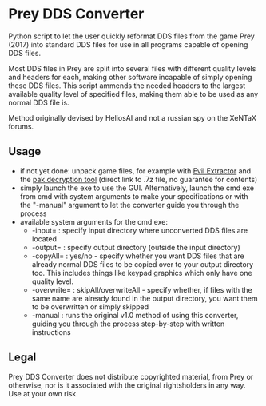 # Prey DDS Converter

Python script to let the user quickly reformat DDS files from the game Prey (2017) into standard DDS files for use in all programs capable of opening DDS files.

Most DDS files in Prey are split into several files with different quality levels and headers for each, making other software incapable of simply opening these DDS files. This script ammends the needed headers to the largest available quality level of specified files, making them able to be used as any normal DDS file is.

Method originally devised by HeliosAI and not a russian spy on the XeNTaX forums.

## Usage
- if not yet done: unpack game files, for example with [Evil Extractor](https://github.com/evilvasile/EvilExtractor) and the [pak decryption tool](https://sirkane.io/PreyConvert_003.7z) (direct link to .7z file, no guarantee for contents)
- simply launch the exe to use the GUI. Alternatively, launch the cmd exe from cmd with system arguments to make your specifications or with the "-manual" argument to let the converter guide you through the process
- available system arguments for the cmd exe:
  - -input= : specify input directory where unconverted DDS files are located
  - -output= : specify output directory (outside the input directory)
  - -copyAll= : yes/no - specify whether you want DDS files that are already normal DDS files to be copied over to your output directory too. This includes things like keypad graphics which only have one quality level.
  - -overwrite= : skipAll/overwriteAll - specify whether, if files with the same name are already found in the output directory, you want them to be overwritten or simply skipped
  - -manual : runs the original v1.0 method of using this converter, guiding you through the process step-by-step with written instructions

## Legal
Prey DDS Converter does not distribute copyrighted material, from Prey or otherwise, nor is it associated with the original rightsholders in any way. Use at your own risk.
